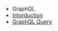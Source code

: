 
- GraphQL
- [Intorduction](modules/graphql/)
- [GraphQL Query](modules/graphql/graphql-node.md)
<br/>
